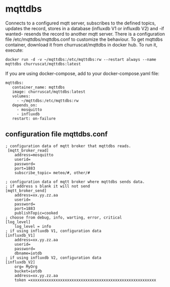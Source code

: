 # mqttdbs

 Connects to a configured mqtt server, subscribes to the defined topics, updates the record, stores in a database (influxdb V1 or influxdb V2) and -if wanted- resends the record to another mqtt server.
 There is a configuration file /etc/mqttdbs/mqttdbs.conf to customize the behaviour.
 To get mqttdbs container, download it from churruscat/mqttdbs in docker hub. To run it, execute:

`docker run -d -v ~/mqttdbs:/etc/mqttdbs:rw --restart always --name mqttdbs churruscat/mqttdbs:latest `

If you are using docker-compose, add to your docker-compose.yaml file:
 ```
 mqttdbs:   
    container_name: mqttdbs    
    image: churruscat/mqttdbs:latest      
    volumes:      
      - ~/mqttdbs:/etc/mqttdbs:rw     
    depends_on:     
      - mosquitto     
      - influxdb      
    restart: on-failure
 ```  

 ## configuration file mqttdbs.conf
```
; configuration data of mqtt broker that mqttdbs reads.     
 [mqtt_broker_read]    
	address=mosquitto      
	userid=      
	password=     
	port=1883    
	subscribe_topic= meteo/#, other/#    

; configuration data of mqtt broker where mqttdbs sends data.    
; if address s blank it will not send    
[mqtt_broker_send]    
	address=xx.yy.zz.aa    
	userid=    
	password=	    
	port=1883    
	publishTopic=cooked    
; choose from debug, info, warting, error, critical    
[log_level]    
	log_level = info    
; if using influxdb V1, configuration data    
[influxdb_V1]    
	address=xx.yy.zz.aa    
	userid=    
	password=	    
	dbname=iotdb    
; if using influxdb V2, configuration data    	 
[influxdb_V2]    
	org= MyOrg    
	bucket=iotdb    
	address=xx.yy.zz.aa    
	token =xxxxxxxxxxxxxxxxxxxxxxxxxxxxxxxxxxxxxxxxxxxxxxxxxxxxxxx
```   

